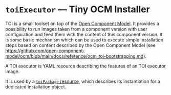 # `toiExecutor` &#8212; Tiny OCM Installer

TOI is a small toolset on top of the [Open Component Model](../../../README.md).
It provides
a possibility to run images taken from a component version with user
configuration and feed them with the content of this component version.
It is some basic mechanism which can be used to execute simple installation
steps based on content described by the Open Component Model
(see https://github.com/open-component-model/ocm/blob/main/docs/reference/ocm_toi-bootstrapping.md).

A TOI executor is YAML resource describing the features of an
TOI executor image.

It is used by a [`toiPackage` resource](toiPackage.md), which
describes its instantiation for a dedicated installation object.